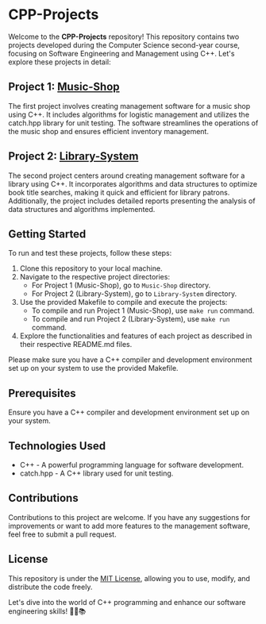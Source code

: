 # CPP-Projects

Welcome to the **CPP-Projects** repository! This repository contains two projects developed during the Computer Science second-year course, focusing on Software Engineering and Management using C++. Let's explore these projects in detail:

## Project 1: [Music-Shop](https://github.com/Francy93/CPP-Projects/tree/master/Music-Shop)

The first project involves creating management software for a music shop using C++. It includes algorithms for logistic management and utilizes the catch.hpp library for unit testing. The software streamlines the operations of the music shop and ensures efficient inventory management.

## Project 2: [Library-System](https://github.com/Francy93/CPP-Projects/tree/master/Library-System)

The second project centers around creating management software for a library using C++. It incorporates algorithms and data structures to optimize book title searches, making it quick and efficient for library patrons. Additionally, the project includes detailed reports presenting the analysis of data structures and algorithms implemented.

## Getting Started

To run and test these projects, follow these steps:

1. Clone this repository to your local machine.
2. Navigate to the respective project directories:
   - For Project 1 (Music-Shop), go to `Music-Shop` directory.
   - For Project 2 (Library-System), go to `Library-System` directory.
3. Use the provided Makefile to compile and execute the projects:
   - To compile and run Project 1 (Music-Shop), use `make run` command.
   - To compile and run Project 2 (Library-System), use `make run` command.
4. Explore the functionalities and features of each project as described in their respective README.md files.

Please make sure you have a C++ compiler and development environment set up on your system to use the provided Makefile.

## Prerequisites

Ensure you have a C++ compiler and development environment set up on your system.

## Technologies Used

- C++ - A powerful programming language for software development.
- catch.hpp - A C++ library used for unit testing.

## Contributions

Contributions to this project are welcome. If you have any suggestions for improvements or want to add more features to the management software, feel free to submit a pull request.

## License

This repository is under the [MIT License](https://en.wikipedia.org/wiki/MIT_License), allowing you to use, modify, and distribute the code freely.

Let's dive into the world of C++ programming and enhance our software engineering skills! 🚀🎶📚
